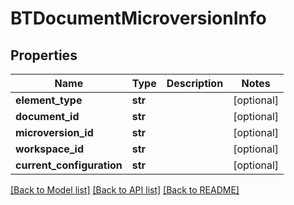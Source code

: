 # BTDocumentMicroversionInfo

## Properties
Name | Type | Description | Notes
------------ | ------------- | ------------- | -------------
**element_type** | **str** |  | [optional] 
**document_id** | **str** |  | [optional] 
**microversion_id** | **str** |  | [optional] 
**workspace_id** | **str** |  | [optional] 
**current_configuration** | **str** |  | [optional] 

[[Back to Model list]](../README.md#documentation-for-models) [[Back to API list]](../README.md#documentation-for-api-endpoints) [[Back to README]](../README.md)



